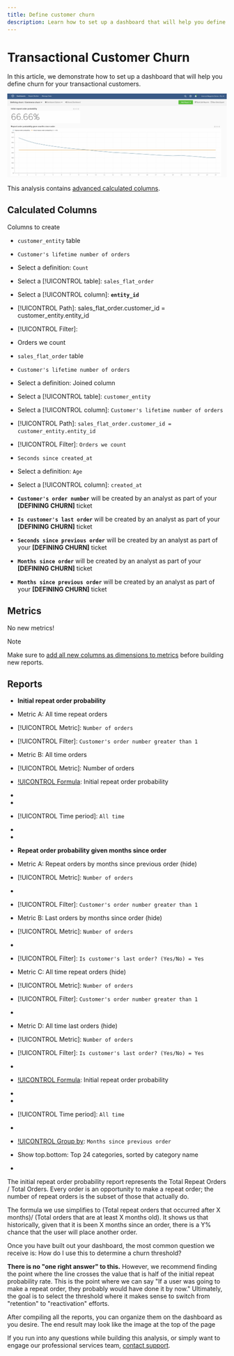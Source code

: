 ```yaml
---
title: Define customer churn
description: Learn how to set up a dashboard that will help you define churn for your transactional customers. 
---
```

# Transactional Customer Churn

In this article, we demonstrate how to set up a dashboard that will help you define churn for your transactional customers.

![](../../assets/churn-deashboard.png)

This analysis contains [advanced calculated columns](../data-warehouse-mgr/adv-calc-columns.md).

## Calculated Columns

Columns to create

* `customer_entity` table
* `Customer's lifetime number of orders`
* Select a definition: `Count`
* Select a [!UICONTROL table]: `sales_flat_order`
* Select a [!UICONTROL column]: **`entity_id`**
* [!UICONTROL Path]: sales_flat_order.customer_id = customer_entity.entity_id
* [!UICONTROL Filter]:
* Orders we count

* `sales_flat_order` table
* `Customer's lifetime number of orders`
* Select a definition: Joined column
* Select a [!UICONTROL table]: `customer_entity`
* Select a [!UICONTROL column]: `Customer's lifetime number of orders`
* [!UICONTROL Path]: `sales_flat_order.customer_id = customer_entity.entity_id`
* [!UICONTROL Filter]: `Orders we count`

* `Seconds since created_at`
* Select a definition: `Age`
* Select a [!UICONTROL column]: `created_at`

* **`Customer's order number`** will be created by an analyst as part of your **[DEFINING CHURN]** ticket
* **`Is customer's last order`** will be created by an analyst as part of your **[DEFINING CHURN]** ticket
* **`Seconds since previous order`** will be created by an analyst as part of your **[DEFINING CHURN]** ticket
* **`Months since order`** will be created by an analyst as part of your **[DEFINING CHURN]** ticket
* **`Months since previous order`** will be created by an analyst as part of your **[DEFINING CHURN]** ticket

## Metrics

No new metrics!

>[!NOTE]
>
>Make sure to [add all new columns as dimensions to metrics](../data-warehouse-mgr/manage-data-dimensions-metrics.md) before building new reports.

## Reports

* **Initial repeat order probability**
* Metric A: All time repeat orders
* [!UICONTROL Metric]: `Number of orders`
* [!UICONTROL Filter]: `Customer's order number greater than 1`

* Metric B: All time orders
* [!UICONTROL Metric]: Number of orders

* [!UICONTROL Formula]: Initial repeat order probability
* [!UICONTROL Formula]: `A/B`
* [!UICONTROL Format]: `Percent`

* [!UICONTROL Time period]: `All time`
* [!UICONTROL Interval]: `None`
* [!UICONTROL Chart type]: `Scalar`

* **Repeat order probability given months since order**
* Metric A: Repeat orders by months since previous order (hide)
* [!UICONTROL Metric]: `Number of orders`
* [!UICONTROL Perspective]: `Cumulative`
* [!UICONTROL Filter]: `Customer's order number greater than 1`

* Metric B: Last orders by months since order (hide)
* [!UICONTROL Metric]: `Number of orders`
* [!UICONTROL Perspective]: `Cumulative`
* [!UICONTROL Filter]: `Is customer's last order? (Yes/No) = Yes`

* Metric C: All time repeat orders (hide)
* [!UICONTROL Metric]: `Number of orders`
* [!UICONTROL Filter]: `Customer's order number greater than 1`

* [!UICONTROL Group by]: `Independent`

* Metric D: All time last orders (hide)
* [!UICONTROL Metric]: `Number of orders`
* [!UICONTROL Filter]: `Is customer's last order? (Yes/No) = Yes`

* [!UICONTROL Group by]: `Independent`

* [!UICONTROL Formula]: Initial repeat order probability
* [!UICONTROL Formula]: `(C-A)/(C+D-A-B)`
* [!UICONTROL Format]: `Percent`

* [!UICONTROL Time period]: `All time`
* [!UICONTROL Interval]: `None`
* [!UICONTROL Group by]: `Months since previous order`
* Show top.bottom: Top 24 categories, sorted by category name

* [!UICONTROL Chart type]: `Line`

The initial repeat order probability report represents the Total Repeat Orders / Total Orders. Every order is an opportunity to make a repeat order; the number of repeat orders is the subset of those that actually do.

The formula we use simplifies to (Total repeat orders that occurred after X months)/ (Total orders that are at least X months old). It shows us that historically, given that it is been X months since an order, there is a Y% chance that the user will place another order.

Once you have built out your dashboard, the most common question we receive is: How do I use this to determine a churn threshold?

**There is no "one right answer" to this.** However, we recommend finding the point where the line crosses the value that is half of the initial repeat probability rate. This is the point where we can say "If a user was going to make a repeat order, they probably would have done it by now." Ultimately, the goal is to select the threshold where it makes sense to switch from "retention" to "reactivation" efforts.

After compiling all the reports, you can organize them on the dashboard as you desire. The end result may look like the image at the top of the page

If you run into any questions while building this analysis, or simply want to engage our professional services team, [contact support](../../guide-overview.md).
